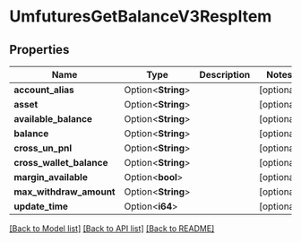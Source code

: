 # UmfuturesGetBalanceV3RespItem

## Properties

Name | Type | Description | Notes
------------ | ------------- | ------------- | -------------
**account_alias** | Option<**String**> |  | [optional]
**asset** | Option<**String**> |  | [optional]
**available_balance** | Option<**String**> |  | [optional]
**balance** | Option<**String**> |  | [optional]
**cross_un_pnl** | Option<**String**> |  | [optional]
**cross_wallet_balance** | Option<**String**> |  | [optional]
**margin_available** | Option<**bool**> |  | [optional]
**max_withdraw_amount** | Option<**String**> |  | [optional]
**update_time** | Option<**i64**> |  | [optional]

[[Back to Model list]](../README.md#documentation-for-models) [[Back to API list]](../README.md#documentation-for-api-endpoints) [[Back to README]](../README.md)


